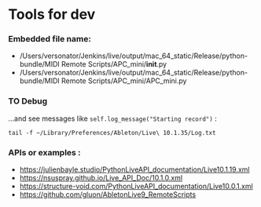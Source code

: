 # Tools for dev

### Embedded file name: 
- /Users/versonator/Jenkins/live/output/mac_64_static/Release/python-bundle/MIDI Remote Scripts/APC_mini/__init__.py
- /Users/versonator/Jenkins/live/output/mac_64_static/Release/python-bundle/MIDI Remote Scripts/APC_mini/APC_mini.py

### TO Debug 
...and see messages like  `self.log_message("Starting record")` :

    tail -f ~/Library/Preferences/Ableton/Live\ 10.1.35/Log.txt

### APIs or examples :
- https://julienbayle.studio/PythonLiveAPI_documentation/Live10.1.19.xml
- https://nsuspray.github.io/Live_API_Doc/10.1.0.xml
- https://structure-void.com/PythonLiveAPI_documentation/Live10.0.1.xml
- https://github.com/gluon/AbletonLive9_RemoteScripts
